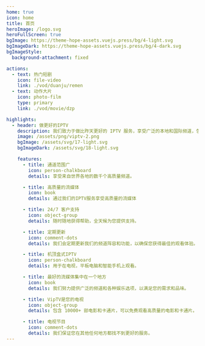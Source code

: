```yaml
---
home: true
icon: home
title: 首页
heroImage: /logo.svg
heroFullScreen: true
bgImage: https://theme-hope-assets.vuejs.press/bg/4-light.svg
bgImageDark: https://theme-hope-assets.vuejs.press/bg/4-dark.svg
bgImageStyle:
  background-attachment: fixed

actions:
  - text: 热门短剧
    icon: file-video
    link: ./vod/duanju/remen
  - text: 动作大片
    icon: photo-film
    type: primary
    link: ./vod/movie/dzp

highlights:
  - header: 做更好的IPTV
    description: 我们致力于做比昨天更好的 IPTV 服务，享受广泛的本地和国际频道，包括体育、新闻、影视、戏剧等！
    image: /assets/png/viptv-2.png
    bgImage: /assets/svg/17-light.svg
    bgImageDark: /assets/svg/18-light.svg

    features:
      - title: 通道范围广
        icon: person-chalkboard
        details: 享受来自世界各地的数千个高质量频道。

      - title: 高质量的流媒体
        icon: book
        details: 通过我们的IPTV服务享受高质量的流媒体

      - title: 24/7 客户支持
        icon: object-group
        details: 随时随地获得帮助，全天候为您提供支持。

      - title: 定期更新
        icon: comment-dots
        details: 我们会定期更新我们的频道阵容和功能，以确保您获得最佳的观看体验。

      - title: 机顶盒式IPTV 
        icon: person-chalkboard
        details: 用于在电视，平板电脑和智能手机上观看。

      - title: 最好的流媒体集中在一个地方
        icon: book
        details: 我们努力提供广泛的频道和各种娱乐选项，以满足您的需求和品味。

      - title: VipTV是您的电视
        icon: object-group
        details: 包含 10000+ 部电影和卡通片，可以免费观看高质量的电影和卡通片。

      - title: 电视节目
        icon: comment-dots
        details: 我们保证您在其他任何地方都找不到更好的服务。        
---
```


